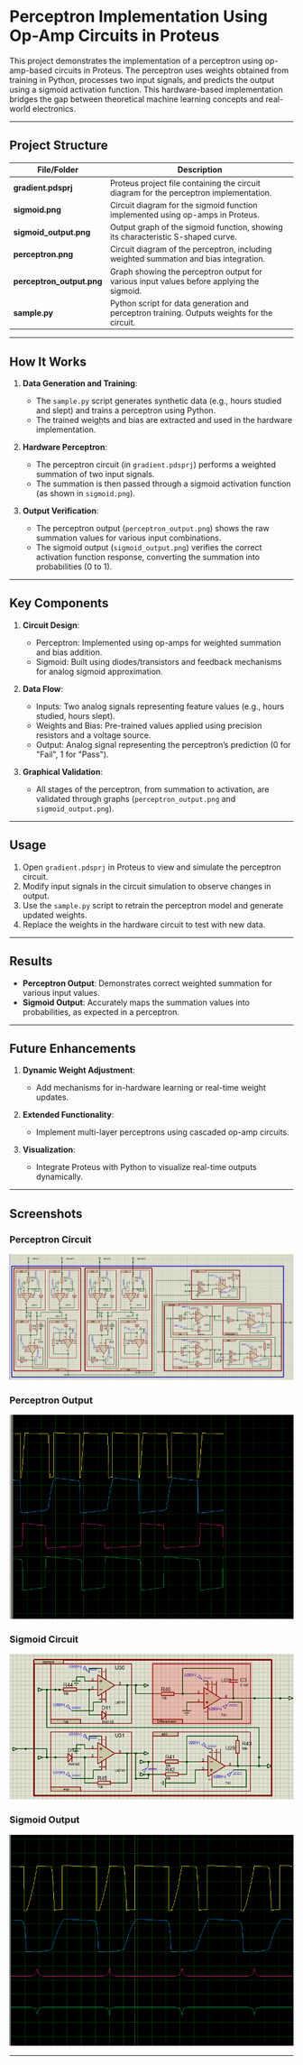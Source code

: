 # Perceptron Implementation Using Op-Amp Circuits in Proteus

This project demonstrates the implementation of a perceptron using op-amp-based circuits in Proteus. The perceptron uses weights obtained from training in Python, processes two input signals, and predicts the output using a sigmoid activation function. This hardware-based implementation bridges the gap between theoretical machine learning concepts and real-world electronics.

---

## Project Structure

| File/Folder            | Description                                                                                   |
|------------------------|-----------------------------------------------------------------------------------------------|
| **gradient.pdsprj**    | Proteus project file containing the circuit diagram for the perceptron implementation.        |
| **sigmoid.png**        | Circuit diagram for the sigmoid function implemented using op-amps in Proteus.               |
| **sigmoid_output.png** | Output graph of the sigmoid function, showing its characteristic S-shaped curve.             |
| **perceptron.png**     | Circuit diagram of the perceptron, including weighted summation and bias integration.         |
| **perceptron_output.png** | Graph showing the perceptron output for various input values before applying the sigmoid.   |
| **sample.py**          | Python script for data generation and perceptron training. Outputs weights for the circuit.  |

---

## How It Works

1. **Data Generation and Training**:
   - The `sample.py` script generates synthetic data (e.g., hours studied and slept) and trains a perceptron using Python.
   - The trained weights and bias are extracted and used in the hardware implementation.

2. **Hardware Perceptron**:
   - The perceptron circuit (in `gradient.pdsprj`) performs a weighted summation of two input signals.
   - The summation is then passed through a sigmoid activation function (as shown in `sigmoid.png`).

3. **Output Verification**:
   - The perceptron output (`perceptron_output.png`) shows the raw summation values for various input combinations.
   - The sigmoid output (`sigmoid_output.png`) verifies the correct activation function response, converting the summation into probabilities (0 to 1).

---

## Key Components

1. **Circuit Design**:
   - Perceptron: Implemented using op-amps for weighted summation and bias addition.
   - Sigmoid: Built using diodes/transistors and feedback mechanisms for analog sigmoid approximation.

2. **Data Flow**:
   - Inputs: Two analog signals representing feature values (e.g., hours studied, hours slept).
   - Weights and Bias: Pre-trained values applied using precision resistors and a voltage source.
   - Output: Analog signal representing the perceptron’s prediction (0 for "Fail", 1 for "Pass").

3. **Graphical Validation**:
   - All stages of the perceptron, from summation to activation, are validated through graphs (`perceptron_output.png` and `sigmoid_output.png`).

---

## Usage

1. Open `gradient.pdsprj` in Proteus to view and simulate the perceptron circuit.
2. Modify input signals in the circuit simulation to observe changes in output.
3. Use the `sample.py` script to retrain the perceptron model and generate updated weights.
4. Replace the weights in the hardware circuit to test with new data.

---

## Results

- **Perceptron Output**: Demonstrates correct weighted summation for various input values.
- **Sigmoid Output**: Accurately maps the summation values into probabilities, as expected in a perceptron.

---

## Future Enhancements

1. **Dynamic Weight Adjustment**:
   - Add mechanisms for in-hardware learning or real-time weight updates.

2. **Extended Functionality**:
   - Implement multi-layer perceptrons using cascaded op-amp circuits.

3. **Visualization**:
   - Integrate Proteus with Python to visualize real-time outputs dynamically.

---

## Screenshots

### Perceptron Circuit
![Perceptron Circuit](perceptron.png)

### Perceptron Output
![Perceptron Output](perceptron_output.png)

### Sigmoid Circuit
![Sigmoid Circuit](sigmoid.png)

### Sigmoid Output
![Sigmoid Output](sigmoid_output.png)

---


